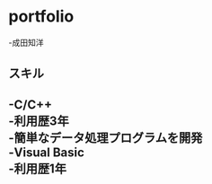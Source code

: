 # portfolio  
-成田知洋  
## スキル  
-C/C++  
  -利用歴3年  
  -簡単なデータ処理プログラムを開発  
-Visual Basic  
  -利用歴1年  
  -
